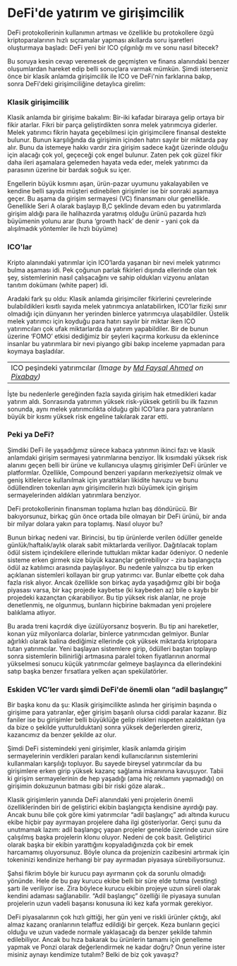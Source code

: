 # DeFi'de yatırım ve girişimcilik

DeFi protokollerinin kullanımın artması ve özellikle bu protokollere özgü kriptoparalarının hızlı sıçramalar yapması akıllarda soru işaretleri oluşturmaya başladı: DeFi yeni bir ICO çılgınlığı mı ve sonu nasıl bitecek?

Bu soruya kesin cevap veremesek de geçmişten ve finans alanındaki benzer oluşumlardan hareket edip belli sonuçlara varmak mümkün. Şimdi isterseniz önce bir klasik anlamda girişimcilik ile ICO ve DeFi'nin farklarına bakıp, sonra DeFi'deki girişimciliğine detaylıca girelim:

### Klasik girişimcilik <a id="klasik-giri&#x15F;imcilik"></a>

Klasik anlamda bir girişime bakalım: Bir-iki kafadar biraraya gelip ortaya bir fikir atarlar. Fikri bir parça geliştirdikten sonra melek yatırımcıya giderler. Melek yatırımcı fikrin hayata geçebilmesi için girişimcilere finansal destekte bulunur. Bunun karşılığında da girişimin içinden hatırı sayılır bir miktarda pay alır. Bunu da istemeye hakkı vardır zira girişim sadece kağıt üzerinde olduğu için alacağı çok yol, geçeceği çok engel bulunur. Zaten pek çok güzel fikir daha ileri aşamalara gelemeden hayata veda eder, melek yatırımcı da parasının üzerine bir bardak soğuk su içer.

Engellerin büyük kısmını aşan, ürün-pazar uyumunu yakalayabilen ve kendine belli sayıda müşteri edinebilen girişimler ise bir sonraki aşamaya geçer. Bu aşama da girişim sermayesi \(VC\) finansmanı olur genellikle. Genellikle Seri A olarak başlayıp B,C şeklinde devam eden bu yatırımlarda girişim aldığı para ile halihazırda yaratmış olduğu ürünü pazarda hızlı büyümenin yolunu arar \(buna ‘growth hack’ de denir - yani çok da alışılmadık yöntemler ile hızlı büyüme\)

### ICO'lar

Kripto alanındaki yatırımlar için ICO’larda yaşanan bir nevi melek yatırımcı bulma aşaması idi. Pek çoğunun parlak fikirleri dışında ellerinde olan tek şey, sistemlerinin nasıl çalışacağını ve sahip oldukları vizyonu anlatan tanıtım dokümanı \(white paper\) idi.

Aradaki fark şu oldu: Klasik anlamda girişimciler fikirlerini çevrelerinde bulabildikleri kısıtlı sayıda melek yatırımcıya anlatabilirken, ICO’lar fiziki sınır olmadığı için dünyanın her yerinden binlerce yatırımcıya ulaşabildiler. Üstelik melek yatırımcı için koyduğu para hatırı sayılır bir miktar iken ICO yatırımcıları çok ufak miktarlarda da yatırım yapabildiler. Bir de bunun üzerine ‘FOMO’ etkisi dediğimiz bir şeyleri kaçırma korkusu da eklenince insanlar bu yatırımlara bir nevi piyango gibi bakıp inceleme yapmadan para koymaya başladılar.



|  |
| :--- |
| ICO peşindeki yatırımcılar _\(Image by_ [_Md Faysal Ahmed_](https://pixabay.com/users/faysal_2020-11539818/) _on_ [_Pixabay_](https://pixabay.com/?utm_source=link-attribution&utm_medium=referral&utm_campaign=image&utm_content=3991306)_\)_ |

İşte bu nedenlerle gereğinden fazla sayıda girişim hak etmedikleri kadar yatırım aldı. Sonrasında yatırımın yüksek risk-yüksek getirili bu ilk fazının sonunda, aynı melek yatırımcılıkta olduğu gibi ICO’lara para yatıranların büyük bir kısmı yüksek risk engeline takılarak zarar etti.

### Peki ya DeFi? 

Şimdiki DeFi ile yaşadığımız sürece kabaca yatırımın ikinci fazı ve klasik anlamdaki girişim sermayesi yatırımlarına benziyor. İlk kısımdaki yüksek risk alanını geçen belli bir ürüne ve kullanıcıya ulaşmış girişimler DeFi ürünler ve platformlar. Özellikle, Compound benzeri yapıların merkeziyetsiz olmak ve geniş kitlelerce kullanılmak için yarattıkları likidite havuzu ve bunu ödüllendiren tokenları aynı girişimcilerin hızlı büyümek için girişim sermayelerinden aldıkları yatırımlara benziyor.

DeFi protokollerinin finansman toplama hızları baş döndürücü.  Bir bakıyorsunuz, birkaç gün önce ortada bile olmayan bir DeFi ürünü, bir anda bir milyar dolara yakın para toplamış. Nasıl oluyor bu?  

Bunun birkaç nedeni var. Birincisi, bu tip ürünlerde verilen ödüller genelde günlük/haftalık/aylık olarak sabit miktarlarda veriliyor. Dağıtılacak toplam ödül sistem içindekilere ellerinde tuttukları miktar kadar ödeniyor. O nedenle sisteme erken girmek size büyük kazançlar getirebiliyor - zira başlangıçta ödül az katılımcı arasında paylaşılıyor. Bu nedenle yalnızca bu tip erken açıklanan sistemleri kollayan bir grup yatırımcı var. Bunlar elbette çok daha fazla risk alıyor. Ancak özellikle son birkaç ayda yaşadığımız gibi bir boğa piyasası varsa, bir kaç projede kaybetse \(ki kaybeden az\) bile o kaybı bir projedeki kazançtan çıkarabiliyor. Bu tip yüksek risk alanlar, ne proje denetlenmiş, ne olgunmuş, bunların hiçbirine bakmadan yeni projelere balıklama atlıyor.

Bu arada treni kaçırdık diye üzülüyorsanız boşverin. Bu tip ani hareketler, konan yüz milyonlarca dolarlar, binlerce yatırımcıdan gelmiyor. Bunlar ağırlıklı olarak balina dediğimiz ellerinde çok yüksek miktarda kriptopara tutan yatırımcılar. Yeni başlayan sistemlere girip, ödülleri baştan toplayıp sonra sistemlerin bilinirliği artmasına paralel token fiyatlarının anormal yükselmesi sonucu küçük yatırımcılar gelmeye başlayınca da ellerindekini satıp başka benzer fırsatlara yelken açan spekülatörler.

### Eskiden VC’ler vardı şimdi DeFi'de önemli olan “adil başlangıç”

Bir başka konu da şu: Klasik girişimcilikte aslında her girişimin başında o girişime para yatıranlar, eğer girişim başarılı olursa ciddi paralar kazanır. Biz faniler ise bu girişimler belli büyüklüğe gelip riskleri nispeten azaldıktan \(ya da bize o şekilde yutturulduktan\) sonra yüksek değerlerden gireriz, kazancımız da benzer şekilde az olur. 

Şimdi DeFi sistemindeki yeni girişimler, klasik anlamda girişim sermayelerinin verdikleri paraları kendi kullanıcılarının sistemlerini kullanmaları karşılığı topluyor. Bu sayede bireysel yatırımcılar da bu girişimlere erken girip yüksek kazanç sağlama imkanınına kavuşuyor. Tabii ki girişim sermayelerinin de hep yaşadığı \(ama hiç reklamını yapmadığı\) on girişimin dokuzunun batması gibi bir riski göze alarak..

Klasik girişimlerin yanında DeFi alanındaki yeni projelerin önemli özelliklerinden biri de geliştirici ekibin başlangıçta kendisine ayırdığı pay. Ancak bunu bile çok göre kimi yatırımcılar “adil başlangıç” adı altında kurucu ekibe hiçbir pay ayırmayan projelere daha ilgi gösteriyorlar. Gerçi şunu da unutmamak lazım: adil başlangıç yapan projeler genelde üzerinde uzun süre çalışılmış başka projelerin klonu oluyor. Nedeni de çok basit. Geliştirici olarak başka bir ekibin yarattığını kopyaladığınızda çok bir emek harcamamış oluyorsunuz. Böyle olunca da projenizin cazibesini artırmak için tokeninizi kendinize herhangi bir pay ayırmadan piyasaya sürebiliyorsunuz.

Şahsi fikrim böyle bir kurucu payı ayırmanın çok da sorunlu olmadığı yönünde. Hele de bu pay kurucu ekibe belli bir süre elde tutma \(vesting\) şartı ile veriliyor ise. Zira böylece kurucu ekibin projeye uzun süreli olarak kendini adaması sağlanabilir. “Adil başlangıç” özelliği ile piyasaya sunulan projelerin uzun vadeli başarısı konusuna iki kez kafa yormak gerekiyor.

DeFi piyasalarının çok hızlı gittiği, her gün yeni ve riskli ürünler çıktığı, akıl almaz kazanç oranlarının telaffuz edildiği bir gerçek. Keza bunların geçici olduğu ve uzun vadede normale yaklaşacağı da benzer şekilde tahmin edilebiliyor. Ancak bu hıza bakarak bu ürünlerin tamamı için genelleme yapmak ve Ponzi olarak değerlendirmek ne kadar doğru? Onun yerine ister misiniz aynayı kendimize tutalım? Belki de biz çok yavaşız?

